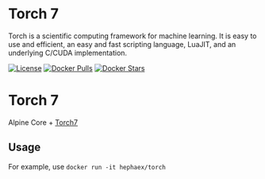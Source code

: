 Torch 7 
======
 Torch is a scientific computing framework for machine learning. It is easy to use and efficient, an easy and fast scripting language, LuaJIT, and an underlying C/CUDA implementation.

[![License](https://img.shields.io/badge/license-GPL-blue.svg)](https://raw.githubusercontent.com/hephaex/torch-docker/master/LICENSE)
[![Docker Pulls](https://img.shields.io/docker/pulls/hephaex/torch.svg)](https://hub.docker.com/r/hephaex/torch/)
[![Docker Stars](https://img.shields.io/docker/stars/hephaex/torch.svg)](https://hub.docker.com/r/hephaex/torch/)

Torch 7
=====
Alpine Core + [Torch7](http://torch.ch/)

Usage
-----

For example, use `docker run -it hephaex/torch`
